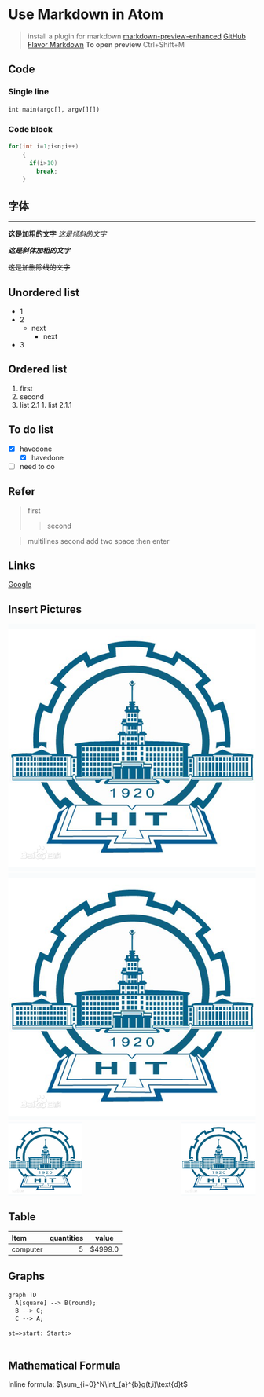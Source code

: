 # Use Markdown in Atom
>install a plugin for markdown
[markdown-preview-enhanced](https://shd101wyy.github.io/markdown-preview-enhanced/#/zh-cn/installation)
[GitHub Flavor Markdown](https://help.github.com/articles/basic-writing-and-formatting-syntax/)
**To open preview**
> Ctrl+Shift+M

## Code
### Single line
`int main(argc[], argv[][])`
### Code block
```C
for(int i=1;i<n;i++)
    {
      if(i>10)
        break;
    }
```
## 字体
----
**这是加粗的文字**
*这是倾斜的文字*

***这是斜体加粗的文字***

~~这是加删除线的文字~~

## Unordered list
- 1
- 2
  - next
    - next
- 3

## Ordered list
1. first
2. second
  1. list 2.1
    1. list 2.1.1

## To do list
- [x] havedone
  - [x] havedone
- [ ] need to do

## Refer
> first
>>second

> multilines
second
add two space then enter

## Links
[Google](http://www.google.com)
## Insert Pictures
![HIT_logo](../pic/HIT_logo.jpg)
![HIT_logo](/assets/HIT_logo.jpg)
<img src = ../pic/HIT_logo.jpg width = 30% height = 25% align = center />  <img src = ../pic/HIT_logo.jpg width = 30% height = 25% align = right />


## Table
| Item | quantities | value |
| :--- | ---------:|:----:|
| computer| 5 | $4999.0|

## Graphs
```mermaid
graph TD
  A[square] --> B(round);
  B --> C;
  C --> A;
```

```flow
st=>start: Start:>


```


## Mathematical Formula
Inline formula: $\sum_{i=0}^N\int_{a}^{b}g(t,i)\text{d}t$
